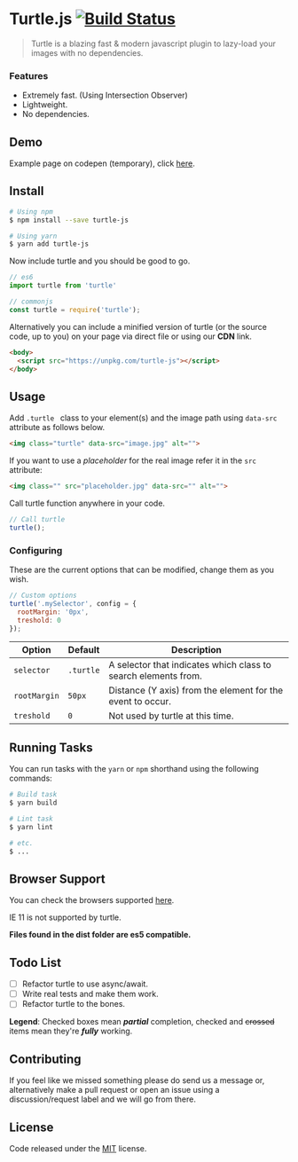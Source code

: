 # Turtle.js [![Build Status](https://travis-ci.com/marlospomin/turtle.svg?token=PosttrboZuYSHkXP2Lm8&branch=master)](https://travis-ci.com/marlospomin/turtle)

> Turtle is a blazing fast & modern javascript plugin to lazy-load your images with no dependencies.

### Features

* Extremely fast. (Using Intersection Observer)
* Lightweight.
* No dependencies.

## Demo

Example page on codepen (temporary), click [here](https://codepen.io/marlospomin/pen/EbYXqe).


## Install

``` bash
# Using npm
$ npm install --save turtle-js

# Using yarn
$ yarn add turtle-js
```

Now include turtle and you should be good to go.

``` js
// es6
import turtle from 'turtle'

// commonjs
const turtle = require('turtle');
```

Alternatively you can include a minified version of turtle (or the source code, up to you) on your page via direct file or using our **CDN** link.

``` html
<body>
  <script src="https://unpkg.com/turtle-js"></script>
</body>
```

## Usage

Add ```.turtle ``` class to your element(s) and the image path using ```data-src``` attribute as follows below.

``` html
<img class="turtle" data-src="image.jpg" alt="">
```

If you want to use a *placeholder* for the real image refer it in the ```src``` attribute:

``` html
<img class="" src="placeholder.jpg" data-src="" alt="">
```

Call turtle function anywhere in your code.

``` js
// Call turtle
turtle();
```

### Configuring

These are the current options that can be modified, change them as you wish.

``` js
// Custom options
turtle('.mySelector', config = {
  rootMargin: '0px',
  treshold: 0
});
```

| Option | Default | Description |
| --- | --- | --- |
| `selector` | `.turtle` | A selector that indicates which class to search elements from. |
| `rootMargin` | `50px` | Distance (Y axis) from the element for the event to occur. |
| `treshold` | `0` | Not used by turtle at this time. |

## Running Tasks

You can run tasks with the ```yarn``` or ```npm``` shorthand using the following commands:

``` bash
# Build task
$ yarn build

# Lint task
$ yarn lint

# etc.
$ ...
```

## Browser Support

You can check the browsers supported [here](http://caniuse.com/#feat=intersectionobserver).

IE 11 is not supported by turtle.

**Files found in the dist folder are es5 compatible.**

## Todo List

* [ ] Refactor turtle to use async/await.
* [ ] Write real tests and make them work.
* [ ] Refactor turtle to the bones.

**Legend**: Checked boxes mean *__partial__* completion, checked and ~~crossed~~ items mean they're *__fully__* working.

## Contributing

If you feel like we missed something please do send us a message or, alternatively make a pull request or open an issue using a discussion/request label and we will go from there.

## License

Code released under the [MIT](LICENSE) license.
